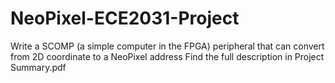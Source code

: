 # NeoPixel-ECE2031-Project
Write a SCOMP (a simple computer in the FPGA) peripheral that can convert from 2D coordinate to a NeoPixel address
Find the full description in Project Summary.pdf

